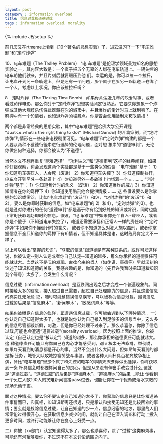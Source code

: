 ```yaml
---
layout: post
category : information overload
title: 信息过载和道德过载
tags : information overload, morality
---
```

{% include JB/setup %}

前几天又在rtmeme上看到《10个著名的思想实验》了，进去温习了一下“电车难题”和“定时炸弹”

10．电车难题（The Trolley Problem）
“电 车难题”是伦理学领域最为知名的思想实验之一，其内容大致是：一个疯子把五个无辜的人绑在电车轨道上。一辆失控的电车朝他们驶来，并且片刻后就要碾压到他 们。幸运的是，你可以拉一个拉杆，让电车开到另一条轨道上。但是还有一个问题，那个疯子在那另一条轨道上也绑了一个人。考虑以上状况，你应该拉拉杆吗？


8．定时炸弹（The Ticking Time Bomb）
如果你关注近几年的政治时事，或者看过动作电影，那么你对于“定时炸弹”思想实验肯定很熟悉。它要求你想象一个炸弹或其他大规模杀伤性武器藏在你的城市中，并且爆炸的倒计时马上就到零了。在羁押中有一个知情者，他知道炸弹的埋藏点。你是否会使用酷刑来获取情报？

两个都是非常经典的思想实验，其中“电车难题”是哈佛大学公开课程 “Justice:what is the right thing to do?” [Michael Sandel] 的开篇案例，而“定时炸弹”的情形在一些电影电视剧里可见。“电车难题”和“定时炸弹”构建的都是一个人要从两种不道德行径中进行选择的伦理问题，面对想 象中的“道德审判”，无论你做出何种选择，你都会被认为“不道德”。

当然本文不想再重复“两难选择”，“功利主义“和“道德审判”这样的经典阐释，如果你仔细观察，你会发现这两个实验都是基于一些类似的假设-
“电车难题”基于：
1）你知道电车碾压人，人会死（废话）
2）你知道电车失控了
3）你知道控制拉杆，电车会开到另外一条轨道上
4）你知道另外一条轨道上也绑着一个人
........
“定时炸弹”基于：
1）你知道倒计时的含义 （废话）
2）你知道爆炸的威力
3）你知道知情者在你的羁押下
4）你知道使用酷刑他会提供情报
.......
这 些假设要么是你掌握的知识或常识，比如“电车难题”的“废话”1）和3），“定时炸弹”的“废话”1）和2），要么是你即时获取的信息，如“电车难题”的 2）和4），“定时炸弹”的3）。也就是说对你进行的任何”道德审判“都是基于你有恰到好处的知识或常识，同时也能正常的获取现场即时的信息。假设，“电 车难题”中如果你是个盲人+聋哑人，或者你是个傻子（不知道电车失控了），难道还需要承担和正常人一样的责任吗？“定时炸弹”中如果你不懂倒计时的含义， 或者你不知道怎么对犯人施以酷刑，或者你掌握信息不全只知道你的羁押下有知情者，但不知道具体是谁，这时结局肯定大不一样了。

以上可以看出“掌握的知识”，“获取的信息”跟道德是有某种联系的。或许可以这样说，你被认定--别人认定或者你自己认定--知道的越多，那么你承担的道德责任可能就越大。当然这不是我的发现，古往今来的哲人（如休谟，康德等）早就深刻的论述了知识和道德的关系。我感兴趣的是，你知道的（先容许我暂时把知道和知识划个等号）太多了，会发生什么情况？

信息过载（information overload）是互联网出现之后才变成一个普遍现象的。同时接触太多的信息，接入超过自己需要，超过自己处理能力的信息，并且这些信息的真实性无法验 证，随时可能被错误信息误导，可以被称为信息过载。据说信息过载的后果是“信息麻木”，“新闻麻木”，“敏感词麻木”等等。

如果你被曝露在信息的海洋，正遭遇信息过载，你可能会遇到以下两种情况：
一）你认定自己知道得太多了，也就是说你认为自己接入到足够多的信息当中，这么多的信息尽管都很新鲜，刺激，但是你已经处理不过来了。那么恭喜你，你除了信息过载,可能也会遭遇“道德过载”(morality overload)。因为按照上面的推论，你被认定（自己认定也是“被认定”）知道的越多，那么你承担的道德责任可能就越大。这 种道德责任可能只有你自己在内心才能感受到，别人根本无法察觉。举例说，如果每天看到的消息都是开心的事，当然不会出什么大问题，但如果每天看到的都是拆 迁办，城管大队攻城掠寨的战斗事迹，或者各种人间杯具百花齐放争相上演，好比“电车难题”里那个疯子和失控的电车的事情天天要你做出选择，你每获取到一条 杯具信息时都要拷问自己的良心，但是从来没有伸出手改变过什么,这就是“道德过载”。“道德过载”的后果是“道德麻木”，“道德麻木”的后果....能让 你看到一个死亡人数100人的灾难新闻直接pass过去，也能让你在一个抢劫或落水求救的现场无动于衷。

面对这种情况，要么你不要认定自己知道的太多了，你获取的信息只是让你知道某 件事情而已，和真相，和知识距离还很远，只是承认和接受无知还是比较困难的事情；要么就是根除信息过载，让自己知道的少一点，信息闭塞的地方，那里的人们 常常能过得很开心。在获取信息少减少时间，就能让自己在深入调查和行动上投入更多时间，或许行动能够让你在良心上好受一点。

二）你被（xx部门）认定知道得太多了，那么也恭喜你，除了“过载”这类麻烦事，可能还有河蟹等着你，不过这不在本文讨论范围之内了。

